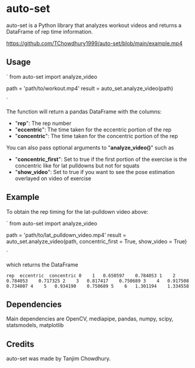 # auto-set
auto-set is a Python library that analyzes workout videos and returns a DataFrame of rep time information.

https://github.com/TChowdhury1999/auto-set/blob/main/example.mp4

## Usage
`
from auto-set import analyze_video

path = 'path/to/workout.mp4'
result = auto_set.analyze_video(path)

`

The function will return a pandas DataFrame with the columns:
- "**rep**": The rep number
- "**eccentric**": The time taken for the eccentric portion of the rep
- "**concentric**": The time taken for the concentric portion of the rep

You can also pass optional arguments to "**analyze_video()**" such as 
- "**concentric_first**": Set to true if the first portion of the exercise is the concentric like for lat pulldowns but not for squats
- "**show_video**": Set to true if you want to see the pose estimation overlayed on video of exercise


## Example
To obtain the rep timing for the lat-pulldown video above:

`
from auto-set import analyze_video

path = 'path/to/lat_pulldown_video.mp4'
result = auto_set.analyze_video(path, concentric_first = True, show_video = True)

`

which returns the DataFrame

`
   rep  eccentric  concentric
0    1   0.650597    0.784053
1    2   0.784053    0.717325
2    3   0.817417    0.750689
3    4   0.917508    0.734007
4    5   0.934190    0.750689
5    6   1.301194    1.334558
`

## Dependencies
Main dependencies are OpenCV, mediapipe, pandas, numpy, scipy, statsmodels, matplotlib

## Credits
auto-set was made by Tanjim Chowdhury.
